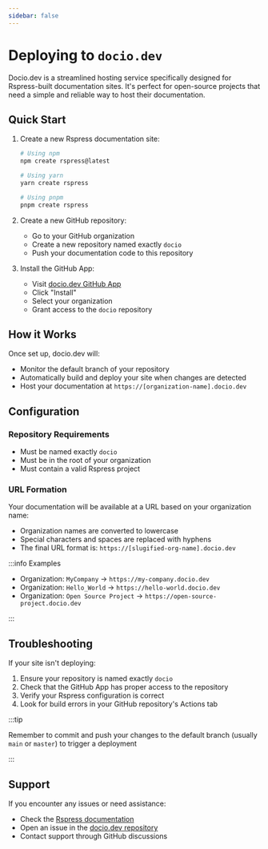 ```yaml
---
sidebar: false
---
```


# Deploying to `docio.dev`

Docio.dev is a streamlined hosting service specifically designed for
Rspress-built documentation sites. It's perfect for open-source projects that
need a simple and reliable way to host their documentation.

## Quick Start

1. Create a new Rspress documentation site:
   ```bash
   # Using npm
   npm create rspress@latest

   # Using yarn
   yarn create rspress

   # Using pnpm
   pnpm create rspress
   ```

2. Create a new GitHub repository:
   - Go to your GitHub organization
   - Create a new repository named exactly `docio`
   - Push your documentation code to this repository

3. Install the GitHub App:
   - Visit [docio.dev GitHub App](https://github.com/apps/docio-dev)
   - Click "Install"
   - Select your organization
   - Grant access to the `docio` repository

## How it Works

Once set up, docio.dev will:

- Monitor the default branch of your repository
- Automatically build and deploy your site when changes are detected
- Host your documentation at `https://[organization-name].docio.dev`

## Configuration

### Repository Requirements

- Must be named exactly `docio`
- Must be in the root of your organization
- Must contain a valid Rspress project

### URL Formation

Your documentation will be available at a URL based on your organization name:

- Organization names are converted to lowercase
- Special characters and spaces are replaced with hyphens
- The final URL format is: `https://[slugified-org-name].docio.dev`

:::info Examples

- Organization: `MyCompany` → `https://my-company.docio.dev`
- Organization: `Hello_World` → `https://hello-world.docio.dev`
- Organization: `Open Source Project` → `https://open-source-project.docio.dev`

:::

## Troubleshooting

If your site isn't deploying:

1. Ensure your repository is named exactly `docio`
2. Check that the GitHub App has proper access to the repository
3. Verify your Rspress configuration is correct
4. Look for build errors in your GitHub repository's Actions tab

:::tip

Remember to commit and push your changes to the default branch (usually `main`
or `master`) to trigger a deployment

:::

## Support

If you encounter any issues or need assistance:

- Check the [Rspress documentation](https://rspress.dev/)
- Open an issue in the [docio.dev repository](https://github.com/dociodev/docio)
- Contact support through GitHub discussions
